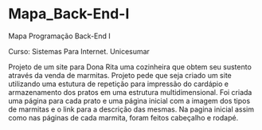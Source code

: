 # Mapa_Back-End-I
 Mapa Programação Back-End I

Curso: Sistemas Para Internet. Unicesumar

Projeto de um site para Dona Rita uma cozinheira que obtem seu sustento através da venda de marmitas.
Projeto pede que seja criado um site utilizando uma estutura de repetição para impressão do cardápio e armazenamento dos pratos em uma estrutura multidimensional.
Foi criada uma página para cada prato e uma página inicial com a imagem dos tipos de marmitas e o link para a descrição das mesmas.
Na pagina inicial assim como nas páginas de cada marmita, foram feitos cabeçalho e rodapé.
